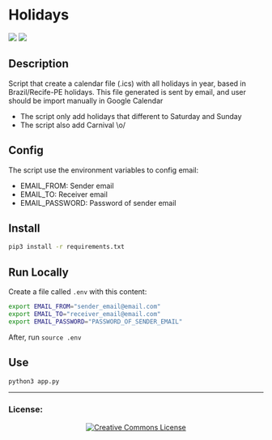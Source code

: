 Holidays
===========

<p align="left">
 <img src="https://img.shields.io/badge/-Python-3776AB.svg?style=for-the-badge&logo=python&logoColor=white"/>
  <a href="http://creativecommons.org/licenses/by-nc-sa/4.0/">
    <img src="https://img.shields.io/badge/-CC_BY--SA_4.0-000000.svg?style=for-the-badge&logo=creative-commons&logoColor=white"/>
  </a>
</p>

## Description

Script that create a calendar file (.ics) with all holidays in year, based in Brazil/Recife-PE holidays.
This file generated is sent by email, and user should be import manually in Google Calendar

- The script only add holidays that different to Saturday and Sunday
- The script also add Carnival \o/

## Config
The script use the environment variables to config email:
- EMAIL_FROM: Sender email
- EMAIL_TO: Receiver email
- EMAIL_PASSWORD: Password of sender email

## Install

  ```bash
pip3 install -r requirements.txt
```

## Run Locally
Create a file called `.env` with this content:
```bash
export EMAIL_FROM="sender_email@email.com"
export EMAIL_TO="receiver_email@email.com"
export EMAIL_PASSWORD="PASSWORD_OF_SENDER_EMAIL"
```
After, run `source .env`

## Use
```bash
python3 app.py
```


----

  ### License:

<p align="center">
  <a rel="license" href="http://creativecommons.org/licenses/by-nc-sa/4.0/">
    <img alt="Creative Commons License" style="border-width:0" src="https://i.creativecommons.org/l/by-nc-sa/4.0/88x31.png" />
  </a>
</p>
